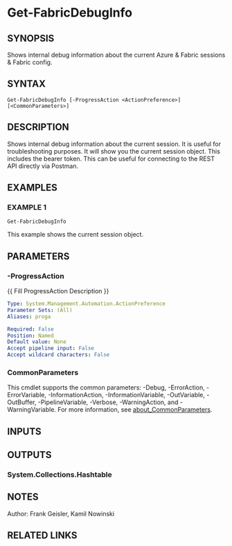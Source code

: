 ﻿---
external help file: FabricTools-help.xml
Module Name: FabricTools
online version:
schema: 2.0.0
---

# Get-FabricDebugInfo

## SYNOPSIS
Shows internal debug information about the current Azure & Fabric sessions & Fabric config.

## SYNTAX

```
Get-FabricDebugInfo [-ProgressAction <ActionPreference>] [<CommonParameters>]
```

## DESCRIPTION
Shows internal debug information about the current session.
It is useful for troubleshooting purposes.
It will show you the current session object.
This includes the bearer token.
This can be useful
for connecting to the REST API directly via Postman.

## EXAMPLES

### EXAMPLE 1
```
Get-FabricDebugInfo
```

This example shows the current session object.

## PARAMETERS

### -ProgressAction
{{ Fill ProgressAction Description }}

```yaml
Type: System.Management.Automation.ActionPreference
Parameter Sets: (All)
Aliases: proga

Required: False
Position: Named
Default value: None
Accept pipeline input: False
Accept wildcard characters: False
```

### CommonParameters
This cmdlet supports the common parameters: -Debug, -ErrorAction, -ErrorVariable, -InformationAction, -InformationVariable, -OutVariable, -OutBuffer, -PipelineVariable, -Verbose, -WarningAction, and -WarningVariable. For more information, see [about_CommonParameters](http://go.microsoft.com/fwlink/?LinkID=113216).

## INPUTS

## OUTPUTS

### System.Collections.Hashtable
## NOTES
Author: Frank Geisler, Kamil Nowinski

## RELATED LINKS
